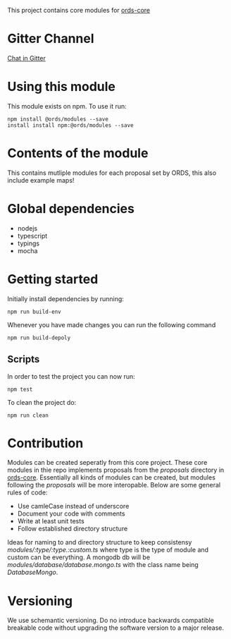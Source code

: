 This project contains core modules for [ords-core](https://github.com/MedSolve/ords-core)

# Gitter Channel
[Chat in Gitter](https://gitter.im/GallVp/chiroit-backend?utm_source=share-link&utm_medium=link&utm_campaign=share-link)

# Using this module
This module exists on npm. To use it run:

```
npm install @ords/modules --save
install install npm:@ords/modules --save
```

# Contents of the module
This contains mutliple modules for each proposal set by ORDS, this also include example maps!

# Global dependencies
- nodejs
- typescript
- typings
- mocha

# Getting started
Initially install dependencies by running:
```
npm run build-env
```
Whenever you have made changes you can run the following command
```
npm run build-depoly
```
## Scripts
In order to test the project you can now run:
```
npm test
```
To clean the project do:
```
npm run clean
```

# Contribution
Modules can be created seperatly from this core project. These core modules in thie repo implements proposals from the *proposals* directory in [ords-core](https://github.com/MedSolve/ords-core). Essentially all kinds of modules can be created, but modules following the *proposals* will be more interopable. Below are some general rules of code:

- Use camleCase instead of underscore
- Document your code with comments
- Write at least unit tests
- Follow established directory structure

Ideas for naming to and directory structure to keep consistensy *modules/:type/:type.:custom.ts* where type is the type of module and custom can be everything. A mongodb db will be *modules/database/database.mongo.ts* with the class name being *DatabaseMongo*.

# Versioning
We use schemantic versioning. Do no introduce backwards compatible breakable code without upgrading the software version to a major release.